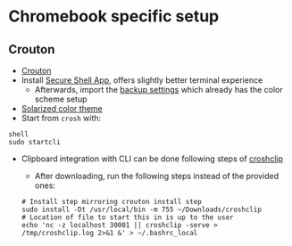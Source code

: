 # Chromebook specific setup

## Crouton

- [Crouton](https://github.com/dnschneid/crouton/)
- Install [Secure Shell App](https://chrome.google.com/webstore/detail/secure-shell-app/pnhechapfaindjhompbnflcldabbghjo?hl=en), offers slightly better terminal experience
  - Afterwards, import the [backup settings](<./chromebook/Secure\ Shell\ Preferences\ Backup.json>) which already has the color scheme setup
- [Solarized color theme](https://github.com/jarlg/solarized-crosh)
- Start from `crosh` with:

```
shell
sudo startcli
```

- Clipboard integration with CLI can be done following steps of [croshclip](https://github.com/acornejo/croshclip)
  - After downloading, run the following steps instead of the provided ones:

  ```
  # Install step mirroring crouton install step
  sudo install -Dt /usr/local/bin -m 755 ~/Downloads/croshclip
  # Location of file to start this in is up to the user
  echo 'nc -z localhost 30001 || croshclip -serve > /tmp/croshclip.log 2>&1 &' > ~/.bashrc_local
  ```

